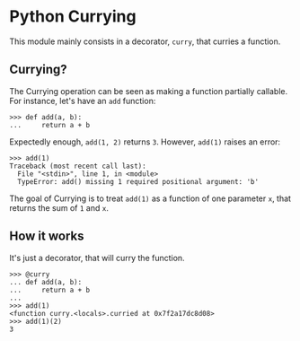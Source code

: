 # Python Currying

This module mainly consists in a decorator, `curry`, that curries a function.

## Currying?

The Currying operation can be seen as making a function partially callable.
For instance, let's have an `add` function:

    >>> def add(a, b):
    ...     return a + b

Expectedly enough, `add(1, 2)` returns `3`.
However, `add(1)` raises an error:

    >>> add(1)
    Traceback (most recent call last):
      File "<stdin>", line 1, in <module>
      TypeError: add() missing 1 required positional argument: 'b'

The goal of Currying is to treat `add(1)` as a function of one parameter `x`, that returns the sum
of `1` and `x`.


## How it works

It's just a decorator, that will curry the function.

    >>> @curry
    ... def add(a, b):
    ...     return a + b
    ... 
    >>> add(1)
    <function curry.<locals>.curried at 0x7f2a17dc8d08>
    >>> add(1)(2)
    3
